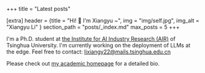 +++
title = "Latest posts"

[extra]
header = {title = "Hi! 👋 I'm Xiangyu ~", img = "img/self.jpg", img_alt = "Xiangyu Li" }
section_path = "posts/_index.md"
max_posts = 5
+++

I'm a Ph.D. student at [the Institute for AI Industry Research (AIR)](https://air.tsinghua.edu.cn/) of Tsinghua University. I'm currently working on the deployment of LLMs at the edge. Feel free to contact: <lixiangy22@mails.tsinghua.edu.cn>

Please check out [my academic homepage](https://xxxxyu.github.io/academic/) for a detailed bio.
